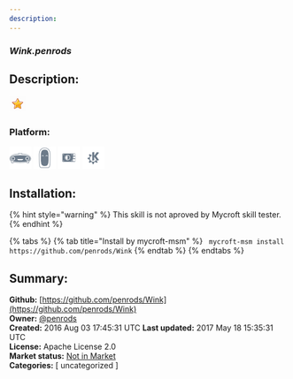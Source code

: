 ```yaml
---
description: 
---
```


### _Wink.penrods_  
## Description:  
  
![](../.gitbook/assets/star.png)  
### Platform:  
 ![Mark I](../.gitbook/assets/mark-1-icon.png)  ![Mark II](../.gitbook/assets/mark-2-icon.png)  ![Picroft](../.gitbook/assets/picroft-icon.png)  ![plasmoid](../.gitbook/assets/kde.png)   
## Installation:  
{% hint style="warning" %}
This skill is not aproved by Mycroft skill tester.
{% endhint %}
    
{% tabs %}
{% tab title="Install by mycroft-msm" %}
``` mycroft-msm install https://github.com/penrods/Wink```
{% endtab %}
  {% endtabs %}
    
## Summary:  
**Github:** [https://github.com/penrods/Wink](https://github.com/penrods/Wink)  
**Owner:** [@penrods](https://github.com/penrods)  
**Created:** 2016 Aug 03 17:45:31 UTC  **Last updated:** 2017 May 18 15:35:31 UTC  
**License:** Apache License 2.0  
**Market status:** [Not in Market](https://market.mycroft.ai/skill/)  
**Categories:** [ uncategorized ]   
